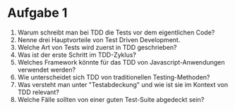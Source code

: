 # Aufgabe 1

1. Warum schreibt man bei TDD die Tests vor dem eigentlichen Code?
2. Nenne drei Hauptvorteile von Test Driven Development.
3. Welche Art von Tests wird zuerst in TDD geschrieben?
4. Was ist der erste Schritt im TDD-Zyklus?
5. Welches Framework könnte für das TDD von Javascript-Anwendungen verwendet werden?
6. Wie unterscheidet sich TDD von traditionellen Testing-Methoden?
7. Was versteht man unter "Testabdeckung" und wie ist sie im Kontext von TDD relevant?
8. Welche Fälle sollten von einer guten Test-Suite abgedeckt sein?
